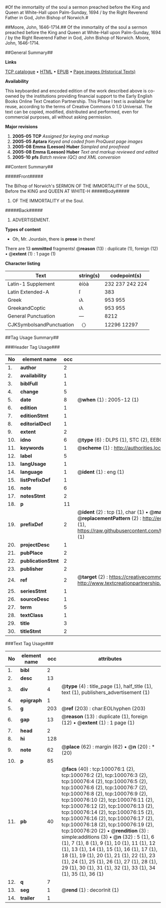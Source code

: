 #Of the immortality of the soul a sermon preached before the King and Queen at White-Hall upon Palm-Sunday, 1694 / by the Right Reverend Father in God, John Bishop of Norwich.#

##Moore, John, 1646-1714.##
Of the immortality of the soul a sermon preached before the King and Queen at White-Hall upon Palm-Sunday, 1694 / by the Right Reverend Father in God, John Bishop of Norwich.
Moore, John, 1646-1714.

##General Summary##

**Links**

[TCP catalogue](http://www.ota.ox.ac.uk/tcp/)  • 
[HTML](http://tei.it.ox.ac.uk/tcp/Texts-HTML/free/A51/A51225.html)  • 
[EPUB](http://tei.it.ox.ac.uk/tcp/Texts-EPUB/free/A51/A51225.epub) • 
[Page images (Historical Texts)](https://data.historicaltexts.jisc.ac.uk/view?pubId=eebo-13540448e&pageId=eebo-13540448e-100076-1)

**Availability**

This keyboarded and encoded edition of the
	       work described above is co-owned by the institutions
	       providing financial support to the Early English Books
	       Online Text Creation Partnership. This Phase I text is
	       available for reuse, according to the terms of Creative
	       Commons 0 1.0 Universal. The text can be copied,
	       modified, distributed and performed, even for
	       commercial purposes, all without asking permission.

**Major revisions**

1. __2005-05__ __TCP__ *Assigned for keying and markup*
1. __2005-05__ __Aptara__ *Keyed and coded from ProQuest page images*
1. __2005-08__ __Emma (Leeson) Huber__ *Sampled and proofread*
1. __2005-08__ __Emma (Leeson) Huber__ *Text and markup reviewed and edited*
1. __2005-10__ __pfs__ *Batch review (QC) and XML conversion*

##Content Summary##

#####Front#####

The Biſhop of Norwich's
SERMON
OF THE
IMMORTALITY of the SOUL,
Before the
KING and QUEEN
AT
WHITE-H
#####Body#####

1. OF THE
IMMORTALITY of the Soul.

#####Back#####

1. ADVERTISEMENT.

**Types of content**

  * Oh, Mr. Jourdain, there is **prose** in there!

There are 13 **ommitted** fragments! 
 @__reason__ (13) : duplicate (1), foreign (12)  •  @__extent__ (1) : 1 page (1)

**Character listing**


|Text|string(s)|codepoint(s)|
|---|---|---|
|Latin-1 Supplement|èíòà|232 237 242 224|
|Latin Extended-A|ſ|383|
|Greek|ιλ|953 955|
|GreekandCoptic|ιλ|953 955|
|General Punctuation|—|8212|
|CJKSymbolsandPunctuation|〈〉|12296 12297|

##Tag Usage Summary##

###Header Tag Usage###

|No|element name|occ|attributes|
|---|---|---|---|
|1.|__author__|2||
|2.|__availability__|1||
|3.|__biblFull__|1||
|4.|__change__|5||
|5.|__date__|8| @__when__ (1) : 2005-12 (1)|
|6.|__edition__|1||
|7.|__editionStmt__|1||
|8.|__editorialDecl__|1||
|9.|__extent__|2||
|10.|__idno__|6| @__type__ (6) : DLPS (1), STC (2), EEBO-CITATION (1), OCLC (1), VID (1)|
|11.|__keywords__|1| @__scheme__ (1) : http://authorities.loc.gov/ (1)|
|12.|__label__|5||
|13.|__langUsage__|1||
|14.|__language__|1| @__ident__ (1) : eng (1)|
|15.|__listPrefixDef__|1||
|16.|__note__|6||
|17.|__notesStmt__|2||
|18.|__p__|11||
|19.|__prefixDef__|2| @__ident__ (2) : tcp (1), char (1)  •  @__matchPattern__ (2) : ([0-9\-]+):([0-9IVX]+) (1), (.+) (1)  •  @__replacementPattern__ (2) : http://eebo.chadwyck.com/downloadtiff?vid=$1&page=$2 (1), https://raw.githubusercontent.com/textcreationpartnership/Texts/master/tcpchars.xml#$1 (1)|
|20.|__projectDesc__|1||
|21.|__pubPlace__|2||
|22.|__publicationStmt__|2||
|23.|__publisher__|2||
|24.|__ref__|2| @__target__ (2) : https://creativecommons.org/publicdomain/zero/1.0/ (1), http://www.textcreationpartnership.org/docs/. (1)|
|25.|__seriesStmt__|1||
|26.|__sourceDesc__|1||
|27.|__term__|5||
|28.|__textClass__|1||
|29.|__title__|3||
|30.|__titleStmt__|2||


###Text Tag Usage###

|No|element name|occ|attributes|
|---|---|---|---|
|1.|__bibl__|2||
|2.|__desc__|13||
|3.|__div__|4| @__type__ (4) : title_page (1), half_title (1), text (1), publishers_advertisement (1)|
|4.|__epigraph__|1||
|5.|__g__|203| @__ref__ (203) : char:EOLhyphen (203)|
|6.|__gap__|13| @__reason__ (13) : duplicate (1), foreign (12)  •  @__extent__ (1) : 1 page (1)|
|7.|__head__|2||
|8.|__hi__|128||
|9.|__note__|62| @__place__ (62) : margin (62)  •  @__n__ (20) : * (20)|
|10.|__p__|85||
|11.|__pb__|40| @__facs__ (40) : tcp:100076:1 (2), tcp:100076:2 (2), tcp:100076:3 (2), tcp:100076:4 (2), tcp:100076:5 (2), tcp:100076:6 (2), tcp:100076:7 (2), tcp:100076:8 (2), tcp:100076:9 (2), tcp:100076:10 (2), tcp:100076:11 (2), tcp:100076:12 (2), tcp:100076:13 (2), tcp:100076:14 (2), tcp:100076:15 (2), tcp:100076:16 (2), tcp:100076:17 (2), tcp:100076:18 (2), tcp:100076:19 (2), tcp:100076:20 (2)  •  @__rendition__ (3) : simple:additions (3)  •  @__n__ (32) : 5 (1), 6 (1), 7 (1), 8 (1), 9 (1), 10 (1), 11 (1), 12 (1), 13 (1), 14 (1), 15 (1), 16 (1), 17 (1), 18 (1), 19 (1), 20 (1), 21 (1), 22 (1), 23 (1), 24 (1), 25 (1), 26 (1), 27 (1), 28 (1), 29 (1), 30 (1), 31 (1), 32 (1), 33 (1), 34 (1), 35 (1), 36 (1)|
|12.|__q__|7||
|13.|__seg__|1| @__rend__ (1) : decorInit (1)|
|14.|__trailer__|1||
